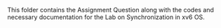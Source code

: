 This folder contains the Assignment Question along with the codes and necessary documentation for the Lab on Synchronization in xv6 OS.
